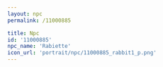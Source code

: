 ```yaml
---
layout: npc
permalink: /11000885

title: Npc
id: '11000885'
npc_name: 'Rabiette'
icon_url: 'portrait/npc/11000885_rabbit1_p.png'
---
```

